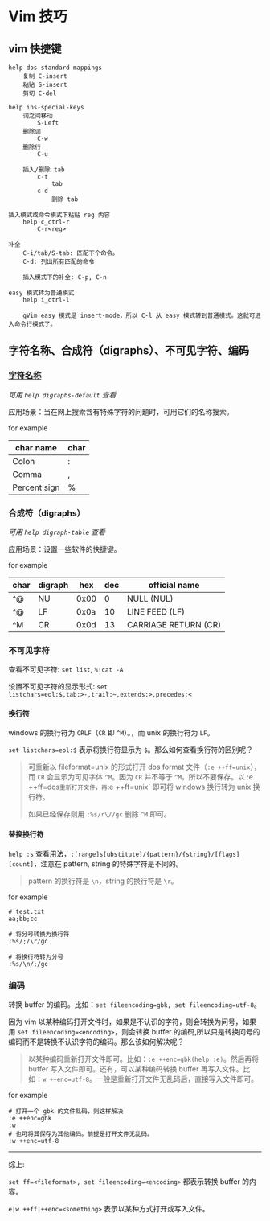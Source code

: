 # Vim 技巧

## vim 快捷键

    help dos-standard-mappings
        复制 C-insert
        粘贴 S-insert
        剪切 C-del

    help ins-special-keys
        词之间移动
            S-Left
        删除词
            C-w
        删除行
            C-u

        插入/删除 tab
            c-t
                tab
            c-d
                删除 tab

    插入模式或命令模式下粘贴 reg 内容
        help c_ctrl-r
            C-r<reg>

    补全
        C-i/tab/S-tab: 匹配下个命令。
        C-d: 列出所有匹配的命令

        插入模式下的补全: C-p, C-n

    easy 模式转为普通模式
        help i_ctrl-l

        gVim easy 模式是 insert-mode，所以 C-l 从 easy 模式转到普通模式。这就可进入命令行模式了。

## 字符名称、合成符（digraphs）、不可见字符、编码

### [字符名称](https://en.wikipedia.org/wiki/List_of_Unicode_characters)

*可用 `help digraphs-default` 查看*

应用场景：当在网上搜索含有特殊字符的问题时，可用它们的名称搜索。

for example

| char name         | char |
| --                | --   |
| Colon             | :    |
| Comma             | ,    |
| Percent sign      | %    |


### 合成符（digraphs）

*可用 `help digraph-table` 查看*

应用场景：设置一些软件的快捷键。

for example

| char | digraph | hex  | dec | official name        |
| --   | --      | --   | --  | --                   |
| ^@   | NU      | 0x00 | 0   | NULL (NUL)           |
| ^@   | LF      | 0x0a | 10  | LINE FEED (LF)       |
| ^M   | CR      | 0x0d | 13  | CARRIAGE RETURN (CR) |

### 不可见字符

查看不可见字符: `set list`, `%!cat -A`

设置不可见字符的显示形式: `set listchars=eol:$,tab:>-,trail:~,extends:>,precedes:<`

#### 换行符

windows 的换行符为 `CRLF`（`CR` 即 `^M`）。，而 unix 的换行符为 `LF`。

`set listchars=eol:$` 表示将换行符显示为 `$`。那么如何查看换行符的区别呢？

> 可重新以 fileformat=unix 的形式打开 dos format 文件（`:e ++ff=unix`），而 `CR` 会显示为可见字体 `^M`。因为 `CR` 并不等于 `^M`，所以不要保存。以 :e ++ff=dos` 重新打开文件，再 `:e ++ff=unix` 即可将 windows 换行转为 unix 换行符。
>
> 如果已经保存则用 `:%s/r\//gc` 删除 `^M` 即可。

#### 替换换行符

`help :s` 查看用法，`:[range]s[ubstitute]/{pattern}/{string}/[flags] [count]`，注意在 pattern, string 的特殊字符是不同的。

> pattern 的换行符是 `\n`，string 的换行符是 `\r`。

for example

    # test.txt
    aa;bb;cc

    # 将分号转换为换行符
    :%s/;/\r/gc

    # 将换行符转为分号
    :%s/\n/;/gc

### 编码

转换 buffer 的编码。比如：`set fileencoding=gbk, set fileencoding=utf-8`。

因为 vim 以某种编码打开文件时，如果是不认识的字符，则会转换为问号，如果用 `set fileencoding=<encoding>`，则会转换 buffer 的编码,所以只是转换问号的编码而不是转换不认识字符的编码。那么该如何解决呢？

> 以某种编码重新打开文件即可。比如：`:e ++enc=gbk(help :e)`。然后再将 buffer 写入文件即可。还有，可以某种编码转换 buffer 再写入文件。比如：`w ++enc=utf-8`。一般是重新打开文件无乱码后，直接写入文件即可。

for example

    # 打开一个 gbk 的文件乱码，则这样解决
    :e ++enc=gbk
    :w
    # 也可将其保存为其他编码。前提是打开文件无乱码。
    :w ++enc=utf-8

---

综上:

`set ff=<fileformat>, set fileencoding=<encoding>` 都表示转换 buffer 的内容。

`e|w ++ff|++enc=<something>` 表示以某种方式打开或写入文件。
